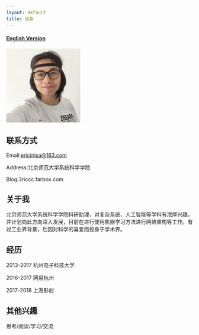 ```yaml
---
layout: default
title: 张章
---
```



#### [English Version](https://bnusss.github.io/person/zhang-zhang.html)


<img src="/img/people/zhangzhang.png" height="200px" />


## 联系方式

Email:ericinisa@163.com

Address:北京师范大学系统科学学院

Blog:3riccc.farbox.com

## 关于我

北京师范大学系统科学学院科研助理，对复杂系统、人工智能等学科有浓厚兴趣，并计划向此方向深入发展，目前在进行使用机器学习方法进行网络重构等工作。有过工业界背景，后因对科学的喜爱而投身于学术界。

## 经历

2013-2017 杭州电子科技大学

2016-2017 网易杭州

2017-2018 上海影创

## 其他兴趣

思考/阅读/学习/交流

